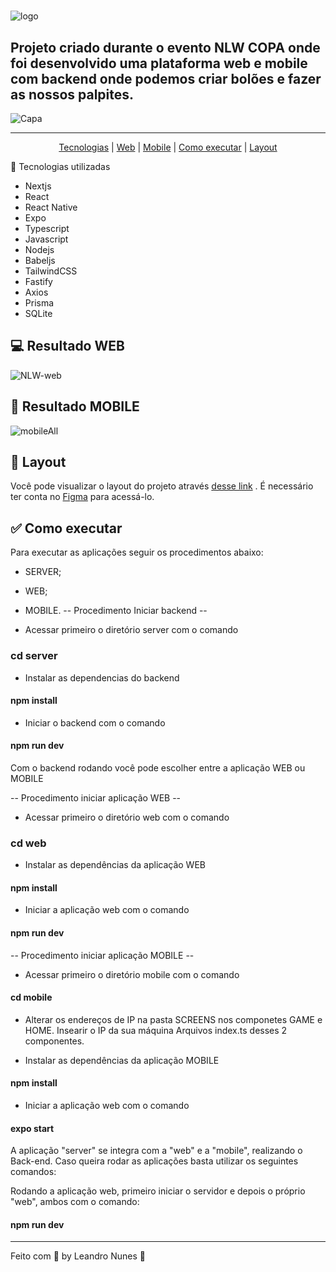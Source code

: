 # 
![logo](https://user-images.githubusercontent.com/99052605/200629179-0416d406-9f1c-4283-8ed1-cc09035abf8d.svg)

## Projeto criado durante o evento NLW COPA onde foi desenvolvido uma plataforma web e mobile com backend onde podemos criar bolões e fazer as nossos palpites.

![Capa](https://user-images.githubusercontent.com/99052605/200629529-33e22373-050d-4c6a-9320-6f25657e838c.png)
<hr>

<p align="center">
  <a href="#-Tecnologias">Tecnologias</a> |
  <a href="#-Web">Web</a> |
  <a href="#-Mobile">Mobile</a> |
  <a href="#-Comoexecutar">Como executar</a> |
  <a href="#-Layout">Layout</a> 
</p

## 🚀 Tecnologias utilizadas
+ Nextjs
+ React
+ React Native
+ Expo
+ Typescript
+ Javascript
+ Nodejs
+ Babeljs
+ TailwindCSS
+ Fastify
+ Axios
+ Prisma
+ SQLite

## 💻 Resultado WEB
![NLW-web](https://user-images.githubusercontent.com/99052605/200635087-4a386272-8edc-48d5-af4d-a97ed835072a.png)

## 📱 Resultado MOBILE
![mobileAll](https://user-images.githubusercontent.com/99052605/200635392-1328c5d9-f2c1-4865-b509-c84c7d63a23f.png)

## 🔖 Layout
Você pode visualizar o layout do projeto através <a href="https://www.figma.com/file/2P6CzNZ2gfxkjay4bVV4Ar/Bol%C3%A3o-da-Copa-(Community)">desse link</a>
. É necessário ter conta no <a href="https://www.figma.com/files/recent?fuid=1102968563677691331">Figma</a> para acessá-lo.

## ✅ Como executar

Para executar as aplicações seguir os procedimentos abaixo:

+ SERVER;
+ WEB;
+ MOBILE.
-- Procedimento Iniciar backend --

+ Acessar primeiro o diretório server com o comando

### cd server

+ Instalar as dependencias do backend

#### npm install

+ Iniciar o backend com o comando

#### npm run dev

Com o backend rodando você pode escolher entre a aplicação WEB ou MOBILE

-- Procedimento iniciar aplicação WEB --

+ Acessar primeiro o diretório web com o comando

### cd web

+ Instalar as dependências da aplicação WEB

#### npm install

+ Iniciar a aplicação web com o comando

#### npm run dev

-- Procedimento iniciar aplicação MOBILE --

+ Acessar primeiro o diretório mobile com o comando

#### cd mobile

+ Alterar os endereços de IP na pasta SCREENS nos componetes GAME e HOME. Insearir o IP da sua máquina Arquivos index.ts desses 2 componentes.

+ Instalar as dependências da aplicação MOBILE

#### npm install

+ Iniciar a aplicação web com o comando

#### expo start

A aplicação "server" se integra com a "web" e a "mobile", realizando o Back-end. Caso queira rodar as aplicações basta utilizar os seguintes comandos:

Rodando a aplicação web, primeiro iniciar o servidor e depois o próprio "web", ambos com o comando:

#### npm run dev

<hr>

Feito com 💜 by Leandro Nunes 👋

